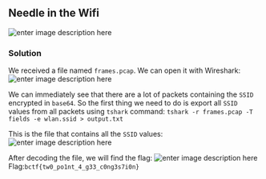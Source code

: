 ## Needle in the Wifi
![enter image description here](https://i.imgur.com/gP0Rqhq.png)
### Solution
We received a file named `frames.pcap`. We can open it with Wireshark:
![enter image description here](https://i.imgur.com/RxBpbT8.png)

We can immediately see that there are a lot of packets containing the `SSID` encrypted in `base64`.  So the first thing we need to do is export all `SSID` values from all packets using `tshark` command: 
`tshark -r frames.pcap -T fields -e wlan.ssid > output.txt`

This is the file that contains all the `SSID` values:![enter image description here](https://i.imgur.com/zxwczde.png)

After decoding the file, we will find the flag:
![enter image description here](https://i.imgur.com/UUs3ms7.png)Flag:`bctf{tw0_po1nt_4_g33_c0ng3s7i0n}`
